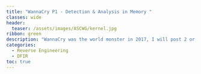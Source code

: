 ```yaml
---
title: "WannaCry P1 - Detection & Analysis in Memory "
classes: wide
header:  
  teaser: /assets/images/ASCWG/kernel.jpg
ribbon: green
description: "WannaCry was the world monster in 2017, I will post 2 or 3 parts of my approach on detecting this malware in memory and using the IOCs to create a plugin to auto-detect and finding the encryption keys if possible  "
categories:
  - Reverse Engineering
  - DFIR 
toc: true
---
```

